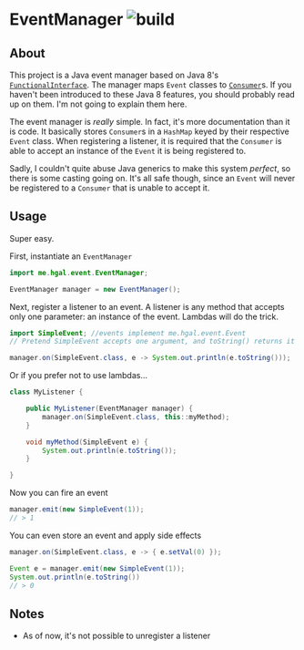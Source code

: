 # EventManager ![build](https://travis-ci.org/harrygallagher4/EventManager.svg?branch=master)

## About

This project is a Java event manager based on Java 8's [`FunctionalInterface`][]. The manager maps `Event` classes to [`Consumer`][]s. If you haven't been introduced to these Java 8 features, you should probably read up on them. I'm not going to explain them here. 

The event manager is *really* simple. In fact, it's more documentation than it is code. It basically stores `Consumer`s in a `HashMap` keyed by their respective `Event` class. When registering a listener, it is required that the `Consumer` is able to accept an instance of the `Event` it is being registered to.

Sadly, I couldn't quite abuse Java generics to make this system *perfect*, so there is some casting going on. It's all safe though, since an `Event` will never be registered to a `Consumer` that is unable to accept it.

## Usage

Super easy. 

First, instantiate an `EventManager`
~~~java
import me.hgal.event.EventManager;

EventManager manager = new EventManager();
~~~

Next, register a listener to an event. A listener is any method that accepts only one parameter: an instance of the event. Lambdas will do the trick.
~~~java
import SimpleEvent; //events implement me.hgal.event.Event
// Pretend SimpleEvent accepts one argument, and toString() returns it

manager.on(SimpleEvent.class, e -> System.out.println(e.toString()));
~~~

Or if you prefer not to use lambdas...
~~~java
class MyListener {

    public MyListener(EventManager manager) {
        manager.on(SimpleEvent.class, this::myMethod);
    }

    void myMethod(SimpleEvent e) {
        System.out.println(e.toString());
    }

}
~~~

Now you can fire an event
~~~java
manager.emit(new SimpleEvent(1));
// > 1
~~~

You can even store an event and apply side effects
~~~java
manager.on(SimpleEvent.class, e -> { e.setVal(0) });

Event e = manager.emit(new SimpleEvent(1));
System.out.println(e.toString())
// > 0
~~~

## Notes
* As of now, it's not possible to unregister a listener

[`FunctionalInterface`]: https://docs.oracle.com/javase/8/docs/api/java/lang/FunctionalInterface.html
[`Consumer`]: https://docs.oracle.com/javase/8/docs/api/java/util/function/Consumer.html
